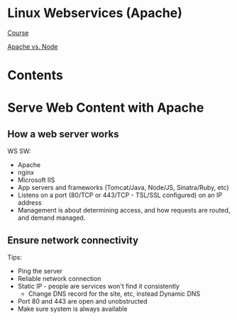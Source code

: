 # Linux Webservices (Apache)

[Course](https://www.linkedin.com/learning/linux-web-services)

[Apache vs. Node](https://dev.to/emiliosp/nodejs-vs-apache-performance-battle-for-the-conquest-of-my-5c4n#:~:text=In%20few%20words%2C%20Apache%20manages,thread%20called%20the%20event%20loop.)

# Contents

# Serve Web Content with Apache

## How a web server works
WS SW:
- Apache 
- nginx 
- Microsoft IIS
- App servers and frameworks (Tomcat/Java, Node/JS, Sinatra/Ruby, etc)
- Listens on a port (80/TCP or 443/TCP - TSL/SSL configured) on an IP address
- Management is about determining access, and how requests are routed, and demand managed.

## Ensure network connectivity
Tips:
- Ping the server
- Reliable network connection
- Static IP - people are services won't find it consistently
  - Change DNS record for the site, etc, instead Dynamic DNS
- Port 80 and 443 are open and unobstructed
- Make sure system is always available
